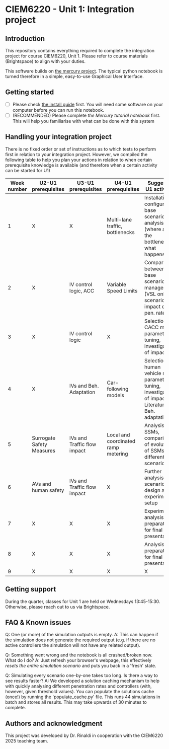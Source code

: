 # CIEM6220 - Unit 1: Integration project

## Introduction

This repository contains everything required to complete the integration project for course CIEM6220, Unit 1.
Please refer to course materials (Brightspace) to align with your duties.

This software builds on [the mercury project](https://runmercury.com). The typical python notebook is turned therefore in a simple, easy-to-use Graphical User Interface.

## Getting started

- [ ] Please check [the install guide](INSTALL.md) first. You will need some software on your computer before you can run this notebook.
- [ ] (RECOMMENDED) Please complete *the Mercury tutorial notebook* first. This will help you familiarise with what can be done with this system

## Handling your integration project

There is no fixed order or set of instructions as to which tests to perform first in relation to your integration project. However, we compiled the following table to help you plan your actions in relation to when certain prerequisite knowledge is available (and therefore when a certain activity can be started for U1)

| Week number | U2-U1 prerequisites       | U3-U1 prerequisites         | U4-U1 prerequisites                 | Suggested U1 activities             |
| ----------- | ------------------------- | --------------------------- | ----------------------------------- | ----------------------------------- |
| 1           | X                         | X                           | Multi-lane traffic, bottlenecks     | Installation, configuration, base scenario analysis (where are the bottlenecks? what happens?) |
| 2           | X                         | IV control logic, ACC       | Variable Speed Limits               | Comparison between base scenario and managed (VSL only) scenario; impact of AV pen. rates |
| 3           | X                         | IV control logic            | X                                   | Selection of CACC model parameters, tuning, investigation of impacts |
| 4           | X                         | IVs and Beh. Adaptation     | Car-following models                | Selection of human vehicle model parameters, tuning, investigation of impacts. Literature on Beh. adaptation | 
| 5           | Surrogate Safety Measures | IVs and Traffic flow impact | Local and coordinated ramp metering | Analysis of SSMs, comparison of evolution of SSMs for different scenarios | 
| 6           | AVs and human safety      | IVs and Traffic flow impact | X                                   | Further analysis, final scenario set design and experimental setup |
| 7           | X                         | X                           | X                                   | Experiments, analysis, preparation for final presentation |
| 8           | X                         | X                           | X                                   | Analysis, preparation for final presentation |
| 9           | X                         | X                           | X                                   | X | 

## Getting support

During the quarter, classes for Unit 1 are held on Wednesdays 13:45-15:30. Otherwise, please reach out to us via Brightspace.

## FAQ & Known issues

Q: One (or more) of the simulation outputs is empty.
A: This can happen if the simulation does not generate the required output (e.g. if there are no active controllers the simulation will not have any related output).

Q: Something went wrong and the notebook is all crashed/broken now. What do I do?
A: Just refresh your browser's webpage, this effectively *resets the entire simulation scenario* and puts you back in a 'fresh' state.

Q: Simulating every scenario one-by-one takes too long. Is there a way to see results faster?
A: We developed a solution caching mechanism to help with quickly analysing different penetration rates and controllers (with, however, given threshold values). You can populate the solutions cache (once!) by running the 'populate_cache.py' file. This runs 44 simulations in batch and stores all results. This may take upwards of 30 minutes to complete.

## Authors and acknowledgment
This project was developed by Dr. Rinaldi in cooperation with the CIEM6220 2025 teaching team.

